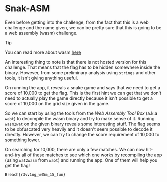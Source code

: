 # Snak-ASM

Even before getting into the challenge, from the fact that this is a web challenge and the name given, we can be pretty sure that this is going to be a web assembly (wasm) challenge.

> [!TIP]
> You can read more about wasm [here](https://webassembly.org/)

An interesting thing to note is that there is not hosted version for this challenge. That means that the flag has to be hidden somewhere inside the binary. However, from some preliminary analysis using `strings` and other tools, it isn't giving anything useful.

On running the app, it reveals a snake game and says that we need to get a score of 10,000 to get the flag. This is the first hint we can get that we don't need to actually play the game directly because it isn't possible to get a score of 10,000 on the grid size given in the game.

So we can start by using the tools from the _Web Assembly Tool Box_ (a.k.a `wabt`) to decompile the wasm binary and try to make sense of it. Running `wasm2wat` on the given binary reveals some interesting stuff. The flag seems to be obfuscated very heavily and it doesn't seem possible to decode it directly. However, we can try to change the score requirement of 10,000 to something lower.

On searching for 10,000, there are only a few matches. We can now hit-and-try all of these matches to see which one works by recompiling the app (using `wat2wasm` from `wabt`) and running the app. One of them will help you get the flag!

`Breach{r3vv1ng_w45m_15_fun}`
